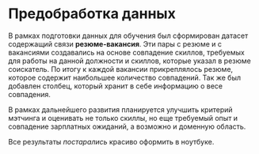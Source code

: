 # Предобработка данных


В рамках подготовки данных для обучения был сформирован датасет содержащий связи **резюме-вакансия**. Эти пары с резюме и с вакансиями создавались на основе совпадение скиллов, требуемых для работы на данной должности и скиллов, которые указал в резюме соискатель. По итогу к каждой вакансии прикреплялось резюме, которое содержит наибольшее количество совпадений. Так же был добавлен столбец, который хранит в себе информацию о весе совпадения.


В рамках дальнейшего развития планируется улучшить критерий мэтчинга и оценивать не только скиллы, но еще требуемый опыт и совпадение зарплатных ожиданий, а возможно и доменную область.

Все результаты *постарались* красиво оформить в ноутбуке.